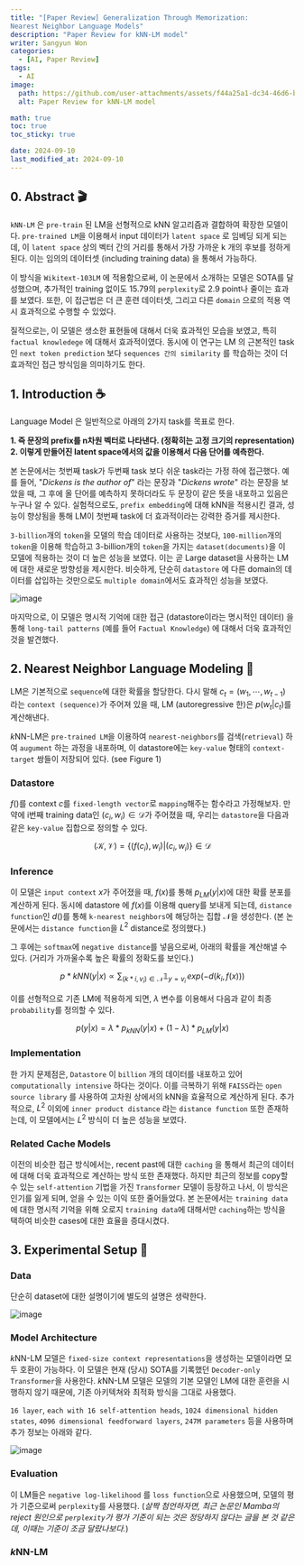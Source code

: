 ```yaml
---
title: "[Paper Review] Generalization Through Memorization:
Nearest Neighbor Language Models"
description: "Paper Review for kNN-LM model"
writer: Sangyun Won
categories:
  - [AI, Paper Review]
tags:
  - AI
image:
  path: https://github.com/user-attachments/assets/f44a25a1-dc34-46d6-b024-8a1a881f5953
  alt: Paper Review for kNN-LM model

math: true
toc: true
toc_sticky: true

date: 2024-09-10
last_modified_at: 2024-09-10
---
```


## 0. Abstract 🎬

`kNN-LM` 은 `pre-train` 된 LM을 선형적으로 kNN 알고리즘과 결합하여 확장한 모델이다. `pre-trained LM`을 이용해서 input 데이터가 `latent space` 로 임베딩 되게 되는데, 이 `latent space` 상의 벡터 간의 거리를 통해서 가장 가까운 k 개의 후보를 정하게 된다. 이는 임의의 데이터셋 (including training data) 을 통해서 가능하다.

이 방식을 `Wikitext-103LM` 에 적용함으로써, 이 논문에서 소개하는 모델은 SOTA를 달성했으며, 추가적인 training 없이도 15.79의 `perplexity`로 2.9 point나 줄이는 효과를 보였다. 또한, 이 접근법은 더 큰 훈련 데이터셋, 그리고 다른 `domain` 으로의 적용 역시 효과적으로 수행할 수 있었다.

질적으로는, 이 모델은 생소한 표현들에 대해서 더욱 효과적인 모습을 보였고, 특히 `factual knowledege` 에 대해서 효과적이였다. 동시에 이 연구는 LM 의 근본적인 task 인 `next token prediction` 보다 `sequences 간의 similarity` 를 학습하는 것이 더 효과적인 접근 방식임을 의미하기도 한다.

## 1. Introduction ☕️

Language Model 은 일반적으로 아래의 2가지 task를 목표로 한다.

**1. 즉 문장의 prefix를 n차원 벡터로 나타낸다. (정확히는 고정 크기의 representation)**
**2. 이렇게 만들어진 latent space에서의 값을 이용해서 다음 단어를 예측한다.**

본 논문에서는 첫번째 task가 두번째 task 보다 쉬운 task라는 가정 하에 접근했다. 예를 들어, "_Dickens is the author of_" 라는 문장과 "_Dickens wrote_" 라는 문장을 보았을 때, 그 후에 올 단어를 예측하지 못하더라도 두 문장이 같은 뜻을 내포하고 있음은 누구나 알 수 있다. 실험적으로도, `prefix embedding`에 대해 kNN을 적용시킨 결과, 성능이 향상됨을 통해 LM이 첫번째 task에 더 효과적이라는 강력한 증거를 제시한다.

`3-billion`개의 `token`을 모델의 학습 데이터로 사용하는 것보다, `100-million`개의 `token`을 이용해 학습하고 3-billion개의 `token`을 가지는 `dataset(documents)`을 이 모델에 적용하는 것이 더 높은 성능을 보였다. 이는 곧 Large dataset을 사용하는 LM에 대한 새로운 방향성을 제시한다. 비슷하게, 단순히 `datastore` 에 다른 domain의 데이터를 삽입하는 것만으로도 `multiple domain`에서도 효과적인 성능을 보였다.

![image](https://github.com/user-attachments/assets/f44a25a1-dc34-46d6-b024-8a1a881f5953)

마지막으로, 이 모델은 명시적 기억에 대한 접근 (datastore이라는 명시적인 데이터) 을 통해 `long-tail patterns` (예를 들어 `Factual Knowledge`) 에 대해서 더욱 효과적인 것을 발견했다.

## 2. Nearest Neighbor Language Modeling 🧐

LM은 기본적으로 `sequence`에 대한 확률을 할당한다. 다시 말해 $c_t = (w_1, \cdots , w_{t-1})$ 라는 `context (sequence)`가 주어져 있을 때, LM (autoregressive 한)은
$p(w_t|c_t)$를 계산해낸다.

*k*NN-LM은 `pre-trained LM`을 이용하여 `nearest-neighbors`를 검색(`retrieval`) 하여 `augument` 하는 과정을 내포하며, 이 datastore에는 `key-value` 형태의 `context-target` 쌍들이 저장되어 있다. (see Figure 1)

### Datastore

$f()$를 context $c$를 `fixed-length vector`로 `mapping`해주는 함수라고 가정해보자. 만약에 i번째 training data인 $(c_i, w_i) \in \mathcal{D}$가 주어졌을 때, 우리는 `datastore`을 다음과 같은 `key-value` 집합으로 정의할 수 있다.

$$
(\mathcal{K}, \mathcal{V}) = \{(f(c_i), w_i)|(c_i, w_i)\} \in \mathcal{D}
$$

### Inference

이 모델은 `input context` $x$가 주어졌을 때, $f(x)$를 통해 $p_{LM}(y|x)$에 대한 확률 분포를 계산하게 된다. 동시에 datastore 에 $f(x)$를 이용해 query를 보내게 되는데, `distance function`인 $d()$를 통해 `k-nearest neighbors`에 해당하는 집합 $\mathcal{N}$을 생성한다.
(본 논문에서는 `distance function`을 $L^2$ distance로 정의했다.)

그 후에는 `softmax`에 `negative distance`를 넣음으로써, 아래의 확률을 계산해낼 수 있다. (거리가 가까울수록 높은 확률의 정확도를 보인다.)

$$
p*{kNN}(y|x) \propto \sum_{(k*i, v_i) \in \mathcal{N}}{\mathbb{1}_{y=v_i} \, exp(-d(k_i, f(x)))}
$$

이를 선형적으로 기존 LM에 적용하게 되면, $\lambda$ 변수를 이용해서 다음과 같이 최종 `probability`를 정의할 수 있다.

$$p(y|x) = \lambda * p_{kNN}(y|x) + (1 - \lambda) * p_{LM}(y|x)$$

### Implementation

한 가지 문제점은, `Datastore` 이 `billion` 개의 데이터를 내포하고 있어 `computationally intensive` 하다는 것이다. 이를 극복하기 위해 `FAISS`라는 `open source library` 를 사용하여 고차원 상에서의 kNN을 효율적으로 계산하게 된다. 추가적으로, $L^2$ 이외에 `inner product distance` 라는 `distance function` 또한 존재하는데, 이 모델에서는 $L^2$ 방식이 더 높은 성능을 보였다.

### Related Cache Models

이전의 비슷한 접근 방식에서는, recent past에 대한 `caching` 을 통해서 최근의 데이터에 대해 더욱 효과적으로 계산하는 방식 또한 존재했다. 하지만 최근의 정보를 copy할 수 있는 `self-attention` 기법을 가진 `Transformer` 모델이 등장하고 나서, 이 방식은 인기를 잃게 되며, 얻을 수 있는 이익 또한 줄어들었다. 본 논문에서는 `training data`에 대한 명시적 기억을 위해 오로지 `training data`에 대해서만 `caching`하는 방식을 택하여 비슷한 cases에 대한 효율을 증대시켰다.

## 3. Experimental Setup 🥽

### Data

단순히 dataset에 대한 설명이기에 별도의 설명은 생략한다.

![image](https://github.com/user-attachments/assets/61a7608f-8383-4799-b01c-fdd0bd523ff9)

### Model Architecture

*k*NN-LM 모델은 `fixed-size context representations`을 생성하는 모델이라면 모두 호환이 가능하다. 이 모델은 현재 (당시) SOTA를 기록했던 `Decoder-only Transformer`을 사용한다. *k*NN-LM 모델은 모델의 기본 모델인 LM에 대한 훈련을 시행하지 않기 때문에, 기존 아키텍쳐와 최적화 방식을 그대로 사용했다.

`16 layer`, `each with 16 self-attention heads`, `1024 dimensional hidden states`, `4096 dimensional feedforward layers`, `247M parameters` 등을 사용하며 추가 정보는 아래와 같다.

![image](https://github.com/user-attachments/assets/0389fbaa-e033-4f79-9977-b2956de075fd)

### Evaluation

이 LM들은 `negative log-likelihood` 를 `loss function`으로 사용했으며, 모델의 평가 기준으로써 `perplexity`를 사용했다. (_살짝 첨언하자면, 최근 논문인 Mamba의 reject 원인으로 `perplexity`가 평가 기준이 되는 것은 정당하지 않다는 글을 본 것 같은데, 이때는 기준이 조금 달랐나보다._)

### *k*NN-LM
